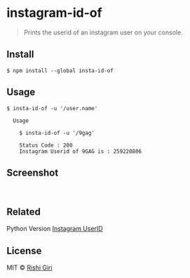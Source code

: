 # instagram-id-of

> Prints the userid of an instagram user on your console.

## Install

```
$ npm install --global insta-id-of
```

## Usage

```
$ insta-id-of -u '/user.name'

  Usage

    $ insta-id-of -u '/9gag'

    Status Code : 200
    Instagram Userid of 9GAG is : 259220806

```
## Screenshot

<img src="http://rishigiri.com/github/a.png" alt="">

<img src="http://rishigiri.com/github/b.png" alt="">

## Related

Python Version [Instagram UserID](https://github.com/CodeDotJS/Instagram-UserId)


## License

MIT © [Rishi Giri](http://rishigiri.com)